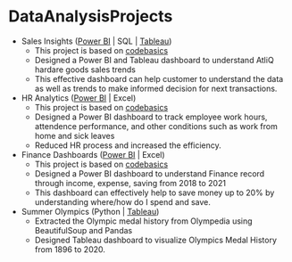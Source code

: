# DataAnalysisProjects
- Sales Insights ([Power BI](https://app.powerbi.com/links/ppJIODKXzZ?ctid=9fa4f438-b1e6-473b-803f-86f8aedf0dec&pbi_source=linkShare) | SQL | [Tableau](https://public.tableau.com/views/Sales_Insight_16775650381330/Dashboard1?:language=en-US&:display_count=n&:origin=viz_share_link))
  - This project is based on [codebasics](https://github.com/codebasics/DataAnalysisProjects)
  - Designed a Power BI and Tableau dashboard to understand AtliQ hardare goods sales trends
  - This effective dashboard can help customer to understand the data as well as trends to make informed decision for next transactions.
- HR Analytics ([Power BI](https://app.powerbi.com/links/IYlC4U46C8?ctid=9fa4f438-b1e6-473b-803f-86f8aedf0dec&pbi_source=linkShare) | Excel)
  - This project is based on [codebasics](https://github.com/codebasics/DataAnalysisProjects)
  - Designed a Power BI dashboard to track employee work hours, attendence performance, and other conditions such as work from home and sick leaves
  - Reduced HR process and increased the efficiency.
- Finance Dashboards ([Power BI](https://app.powerbi.com/links/e_Ws3nTHE9?ctid=9fa4f438-b1e6-473b-803f-86f8aedf0dec&pbi_source=linkShare) | Excel)
  - This project is based on [codebasics](https://github.com/codebasics/DataAnalysisProjects)
  - Designed a Power BI dashboard to understand Finance record through income, expense, saving from 2018 to 2021
  - This dashboard can effectively help to save money up to 20% by understanding where/how do I spend and save. 
- Summer Olympics (Python | [Tableau](https://public.tableau.com/views/SummerOlympicsMedal/Dashboard1?:language=en-US&:display_count=n&:origin=viz_share_link))
  - Extracted the Olympic medal history from Olympedia using BeautifulSoup and Pandas
  - Designed Tableau dashboard to visualize Olympics Medal History from 1896 to 2020.
